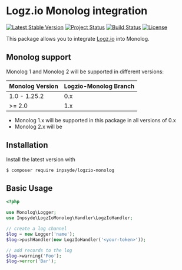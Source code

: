 # Logz.io Monolog integration

[![Latest Stable Version](https://poser.pugx.org/inpsyde/logzio-monolog/v/stable)](https://packagist.org/packages/inpsyde/logzio-monolog) 
[![Project Status](http://opensource.box.com/badges/active.svg)](http://opensource.box.com/badges) 
[![Build Status](https://travis-ci.com/inpsyde/logzio-monolog.svg?branch=master)](http://travis-ci.com/inpsyde/logzio-monolog) 
[![License](https://poser.pugx.org/inpsyde/logzio-monolog/license)](https://packagist.org/packages/inpsyde/logzio-monolog)


This package allows you to integrate [Logz.io](https://logz.io) into Monolog.

## Monolog support

Monolog 1 and Monolog 2 will be supported in different versions:

| Monolog Version | Logzio-Monolog Branch |
|---|---|
| 1.0 - 1.25.2 | 0.x |
| >= 2.0 | 1.x |

* Monolog 1.x will be supported in this package in all versions of 0.x
* Monolog 2.x will be 

## Installation

Install the latest version with

```
$ composer require inpsyde/logzio-monolog
```

## Basic Usage

```php
<?php

use Monolog\Logger;
use Inpsyde\LogzIoMonolog\Handler\LogzIoHandler;

// create a log channel
$log = new Logger('name');
$log->pushHandler(new LogzIoHandler('<your-token>'));

// add records to the log
$log->warning('Foo');
$log->error('Bar');
```

